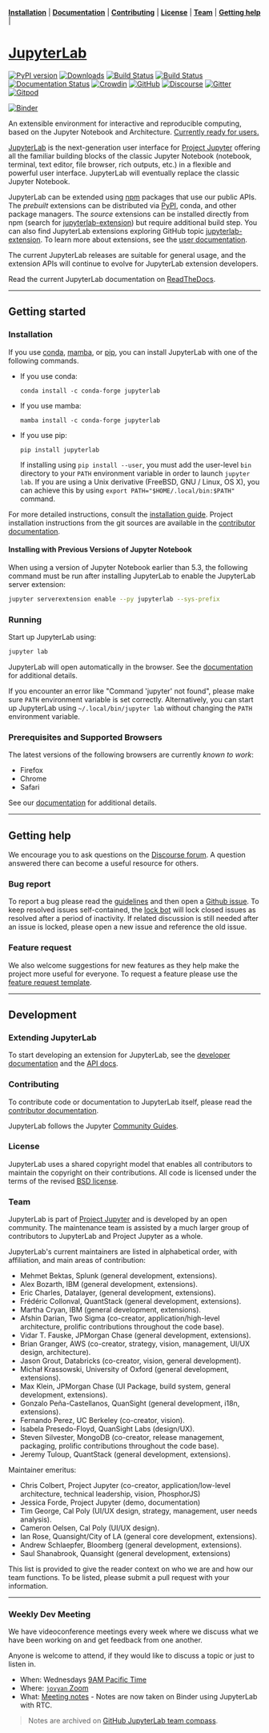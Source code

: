 **[Installation](#installation)** |
**[Documentation](http://jupyterlab.readthedocs.io)** |
**[Contributing](#contributing)** |
**[License](#license)** |
**[Team](#team)** |
**[Getting help](#getting-help)** |

# [JupyterLab](http://jupyterlab.github.io/jupyterlab/)

[![PyPI version](https://badge.fury.io/py/jupyterlab.svg)](https://badge.fury.io/py/jupyterlab)
[![Downloads](https://pepy.tech/badge/jupyterlab/month)](https://pepy.tech/project/jupyterlab/month)
[![Build Status](https://github.com/jupyterlab/jupyterlab/workflows/Linux%20Tests/badge.svg)](https://github.com/jupyterlab/jupyterlab/actions?query=branch%3Amaster+workflow%3A%22Linux+Tests%22)
[![Build Status](https://github.com/jupyterlab/jupyterlab/workflows/Windows%20Tests/badge.svg)](https://github.com/jupyterlab/jupyterlab/actions?query=branch%3Amaster+workflow%3A%22Windows+Tests%22)
[![Documentation Status](https://readthedocs.org/projects/jupyterlab/badge/?version=stable)](http://jupyterlab.readthedocs.io/en/stable/)
[![Crowdin](https://badges.crowdin.net/jupyterlab/localized.svg)](https://crowdin.com/project/jupyterlab)
[![GitHub](https://img.shields.io/badge/issue_tracking-github-blue.svg)](https://github.com/jupyterlab/jupyterlab/issues)
[![Discourse](https://img.shields.io/badge/help_forum-discourse-blue.svg)](https://discourse.jupyter.org/c/jupyterlab)
[![Gitter](https://img.shields.io/badge/social_chat-gitter-blue.svg)](https://gitter.im/jupyterlab/jupyterlab)
[![Gitpod](https://img.shields.io/badge/gitpod_editor-open-blue.svg)](https://gitpod.io/#https://github.com/jupyterlab/jupyterlab)

[![Binder](https://mybinder.org/badge_logo.svg)](https://mybinder.org/v2/gh/jupyterlab/jupyterlab-demo/7390762294552deb550b486928646705bbb24333?urlpath=lab/tree/demo)

An extensible environment for interactive and reproducible computing, based on the
Jupyter Notebook and Architecture. [Currently ready for users.](https://blog.jupyter.org/jupyterlab-is-ready-for-users-5a6f039b8906)

[JupyterLab](http://jupyterlab.readthedocs.io/en/stable/) is the next-generation user interface for [Project Jupyter](https://jupyter.org) offering
all the familiar building blocks of the classic Jupyter Notebook (notebook,
terminal, text editor, file browser, rich outputs, etc.) in a flexible and
powerful user interface.
JupyterLab will eventually replace the classic Jupyter Notebook.

JupyterLab can be extended using [npm](https://www.npmjs.com/) packages
that use our public APIs. The _prebuilt_ extensions can be distributed
via [PyPI](https://pypi.org/search/?q=jupyterlab&o=-created&c=Framework+%3A%3A+Jupyter),
conda, and other package managers. The _source_ extensions can be installed
directly from npm (search for [jupyterlab-extension](https://www.npmjs.com/search?q=keywords:jupyterlab-extension)) but require additional build step.
You can also find JupyterLab extensions exploring GitHub topic [jupyterlab-extension](https://github.com/topics/jupyterlab-extension).
To learn more about extensions, see the [user documentation](https://jupyterlab.readthedocs.io/en/latest/user/extensions.html).

The current JupyterLab releases are suitable for general
usage, and the extension APIs will continue to
evolve for JupyterLab extension developers.

Read the current JupyterLab documentation on [ReadTheDocs](http://jupyterlab.readthedocs.io/en/stable/).

---

## Getting started

### Installation

If you use [conda](https://docs.conda.io/en/latest/), [mamba](https://mamba.readthedocs.io/en/latest/), or [pip](https://docs.python.org/3/installing/index.html), you can install JupyterLab with one of the following commands.

- If you use conda:
  ```shell
  conda install -c conda-forge jupyterlab
  ```
- If you use mamba:
  ```shell
  mamba install -c conda-forge jupyterlab
  ```
- If you use pip:
  ```shell
  pip install jupyterlab
  ```
  If installing using `pip install --user`, you must add the user-level `bin` directory to your `PATH` environment variable in order to launch `jupyter lab`. If you are using a Unix derivative (FreeBSD, GNU / Linux, OS X), you can achieve this by using `export PATH="$HOME/.local/bin:$PATH"` command.

For more detailed instructions, consult the [installation guide](http://jupyterlab.readthedocs.io/en/latest/getting_started/installation.html). Project installation instructions from the git sources are available in the [contributor documentation](CONTRIBUTING.md).

#### Installing with Previous Versions of Jupyter Notebook

When using a version of Jupyter Notebook earlier than 5.3, the following command must be run after installing JupyterLab to enable the JupyterLab server extension:

```bash
jupyter serverextension enable --py jupyterlab --sys-prefix
```

### Running

Start up JupyterLab using:

```bash
jupyter lab
```

JupyterLab will open automatically in the browser. See the [documentation](http://jupyterlab.readthedocs.io/en/latest/getting_started/starting.html) for additional details.

If you encounter an error like "Command 'jupyter' not found", please make sure `PATH` environment variable is set correctly. Alternatively, you can start up JupyterLab using `~/.local/bin/jupyter lab` without changing the `PATH` environment variable.

### Prerequisites and Supported Browsers

The latest versions of the following browsers are currently _known to work_:

- Firefox
- Chrome
- Safari

See our [documentation](http://jupyterlab.readthedocs.io/en/latest/getting_started/installation.html) for additional details.

---

## Getting help

We encourage you to ask questions on the [Discourse forum](https://discourse.jupyter.org/c/jupyterlab). A question answered there can become a useful resource for others.

### Bug report

To report a bug please read the [guidelines](https://jupyterlab.readthedocs.io/en/latest/getting_started/issue.html) and then open a [Github issue](https://github.com/jupyterlab/jupyterlab/issues/new?template=bug_report.md). To keep resolved issues self-contained, the [lock bot](https://github.com/apps/lock) will lock closed issues as resolved after a period of inactivity. If related discussion is still needed after an issue is locked, please open a new issue and reference the old issue.

### Feature request

We also welcome suggestions for new features as they help make the project more useful for everyone. To request a feature please use the [feature request template](https://github.com/jupyterlab/jupyterlab/issues/new?template=feature_request.md).

---

## Development

### Extending JupyterLab

To start developing an extension for JupyterLab, see the [developer documentation](https://jupyterlab.readthedocs.io/en/latest/extension/extension_dev.html) and the [API docs](https://jupyterlab.readthedocs.io/en/latest/api/).

### Contributing

To contribute code or documentation to JupyterLab itself, please read the [contributor documentation](https://jupyterlab.readthedocs.io/en/latest/developer/contributing.html).

JupyterLab follows the Jupyter [Community Guides](https://jupyter.readthedocs.io/en/latest/community/content-community.html).

### License

JupyterLab uses a shared copyright model that enables all contributors to maintain the
copyright on their contributions. All code is licensed under the terms of the revised [BSD license](https://github.com/jupyterlab/jupyterlab/blob/master/LICENSE).

### Team

JupyterLab is part of [Project Jupyter](http://jupyter.org/) and is developed by an open community. The maintenance team is assisted by a much larger group of contributors to JupyterLab and Project Jupyter as a whole.

JupyterLab's current maintainers are listed in alphabetical order, with affiliation, and main areas of contribution:

- Mehmet Bektas, Splunk (general development, extensions).
- Alex Bozarth, IBM (general development, extensions).
- Eric Charles, Datalayer, (general development, extensions).
- Frédéric Collonval, QuantStack (general development, extensions).
- Martha Cryan, IBM (general development, extensions).
- Afshin Darian, Two Sigma (co-creator, application/high-level architecture,
  prolific contributions throughout the code base).
- Vidar T. Fauske, JPMorgan Chase (general development, extensions).
- Brian Granger, AWS (co-creator, strategy, vision, management, UI/UX design,
  architecture).
- Jason Grout, Databricks (co-creator, vision, general development).
- Michał Krassowski, University of Oxford (general development, extensions).
- Max Klein, JPMorgan Chase (UI Package, build system, general development, extensions).
- Gonzalo Peña-Castellanos, QuanSight (general development, i18n, extensions).
- Fernando Perez, UC Berkeley (co-creator, vision).
- Isabela Presedo-Floyd, QuanSight Labs (design/UX).
- Steven Silvester, MongoDB (co-creator, release management, packaging,
  prolific contributions throughout the code base).
- Jeremy Tuloup, QuantStack (general development, extensions).

Maintainer emeritus:

- Chris Colbert, Project Jupyter (co-creator, application/low-level architecture,
  technical leadership, vision, PhosphorJS)
- Jessica Forde, Project Jupyter (demo, documentation)
- Tim George, Cal Poly (UI/UX design, strategy, management, user needs analysis).
- Cameron Oelsen, Cal Poly (UI/UX design).
- Ian Rose, Quansight/City of LA (general core development, extensions).
- Andrew Schlaepfer, Bloomberg (general development, extensions).
- Saul Shanabrook, Quansight (general development, extensions)

This list is provided to give the reader context on who we are and how our team functions.
To be listed, please submit a pull request with your information.

---

### Weekly Dev Meeting

We have videoconference meetings every week where we discuss what we have been working on and get feedback from one another.

Anyone is welcome to attend, if they would like to discuss a topic or just to listen in.

- When: Wednesdays [9AM Pacific Time](https://www.thetimezoneconverter.com/?t=9%3A00%20am&tz=San%20Francisco&)
- Where: [`jovyan` Zoom](https://zoom.us/my/jovyan?pwd=c0JZTHlNdS9Sek9vdzR3aTJ4SzFTQT09)
- What: [Meeting notes](https://hackmd.io/Y7fBMQPSQ1C08SDGI-fwtg?both) - Notes are now taken on Binder using JupyterLab with RTC.

> Notes are archived on [GitHub JupyterLab team compass](https://github.com/jupyterlab/team-compass/issues).
